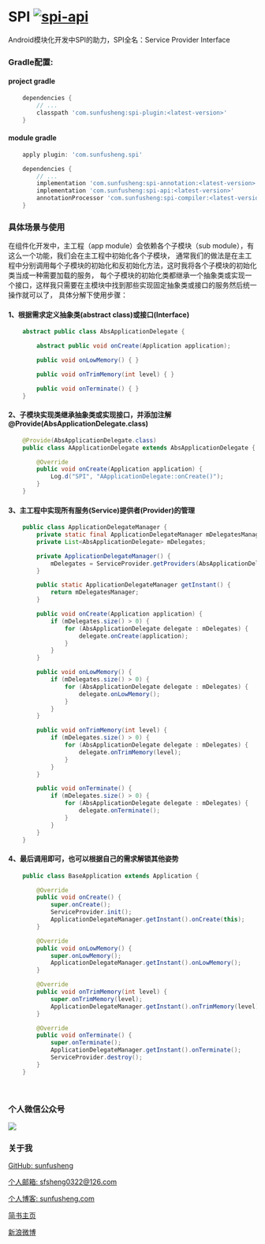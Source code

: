 # SPI [![spi-api](https://api.bintray.com/packages/sfsheng0322/maven/spi-api/images/download.svg) ](https://bintray.com/sfsheng0322/maven/spi-api/_latestVersion)

Android模块化开发中SPI的助力，SPI全名：Service Provider Interface

### Gradle配置:

#### project gradle

``` gradle
    dependencies {
        // ...
        classpath 'com.sunfusheng:spi-plugin:<latest-version>'
    }
```

#### module gradle

``` gradle
    apply plugin: 'com.sunfusheng.spi'

    dependencies {
        // ...
        implementation 'com.sunfusheng:spi-annotation:<latest-version>'
        implementation 'com.sunfusheng:spi-api:<latest-version>'
        annotationProcessor 'com.sunfusheng:spi-compiler:<latest-version>'
    }
```

### 具体场景与使用

在组件化开发中，主工程（app module）会依赖各个子模块（sub module），有这么一个功能，我们会在主工程中初始化各个子模块，
通常我们的做法是在主工程中分别调用每个子模块的初始化和反初始化方法，这时我将各个子模块的初始化类当成一种需要加载的服务，
每个子模块的初始化类都继承一个抽象类或实现一个接口，这样我只需要在主模块中找到那些实现固定抽象类或接口的服务然后统一操作就可以了，
具体分解下使用步骤：

#### 1、根据需求定义抽象类(abstract class)或接口(Interface)

``` java
    abstract public class AbsApplicationDelegate {

        abstract public void onCreate(Application application);

        public void onLowMemory() { }

        public void onTrimMemory(int level) { }

        public void onTerminate() { }
    }
```

#### 2、子模块实现类继承抽象类或实现接口，并添加注解@Provide(AbsApplicationDelegate.class)

``` java
    @Provide(AbsApplicationDelegate.class)
    public class AApplicationDelegate extends AbsApplicationDelegate {

        @Override
        public void onCreate(Application application) {
            Log.d("SPI", "AApplicationDelegate::onCreate()");
        }
    }
```

#### 3、主工程中实现所有服务(Service)提供者(Provider)的管理

``` java
    public class ApplicationDelegateManager {
        private static final ApplicationDelegateManager mDelegatesManager = new ApplicationDelegateManager();
        private List<AbsApplicationDelegate> mDelegates;

        private ApplicationDelegateManager() {
            mDelegates = ServiceProvider.getProviders(AbsApplicationDelegate.class);
        }

        public static ApplicationDelegateManager getInstant() {
            return mDelegatesManager;
        }

        public void onCreate(Application application) {
            if (mDelegates.size() > 0) {
                for (AbsApplicationDelegate delegate : mDelegates) {
                    delegate.onCreate(application);
                }
            }
        }

        public void onLowMemory() {
            if (mDelegates.size() > 0) {
                for (AbsApplicationDelegate delegate : mDelegates) {
                    delegate.onLowMemory();
                }
            }
        }

        public void onTrimMemory(int level) {
            if (mDelegates.size() > 0) {
                for (AbsApplicationDelegate delegate : mDelegates) {
                    delegate.onTrimMemory(level);
                }
            }
        }

        public void onTerminate() {
            if (mDelegates.size() > 0) {
                for (AbsApplicationDelegate delegate : mDelegates) {
                    delegate.onTerminate();
                }
            }
        }
    }
```

#### 4、最后调用即可，也可以根据自己的需求解锁其他姿势

``` java
    public class BaseApplication extends Application {

        @Override
        public void onCreate() {
            super.onCreate();
            ServiceProvider.init();
            ApplicationDelegateManager.getInstant().onCreate(this);
        }

        @Override
        public void onLowMemory() {
            super.onLowMemory();
            ApplicationDelegateManager.getInstant().onLowMemory();
        }

        @Override
        public void onTrimMemory(int level) {
            super.onTrimMemory(level);
            ApplicationDelegateManager.getInstant().onTrimMemory(level);
        }

        @Override
        public void onTerminate() {
            super.onTerminate();
            ApplicationDelegateManager.getInstant().onTerminate();
            ServiceProvider.destroy();
        }
    }
```

<br/>

### 个人微信公众号

<img src="http://ourvm0t8d.bkt.clouddn.com/wx_gongzhonghao.png">

<br/>

### 关于我

[GitHub: sunfusheng](https://github.com/sunfusheng)

[个人邮箱: sfsheng0322@126.com](https://mail.126.com/)

[个人博客: sunfusheng.com](http://sunfusheng.com/)

[简书主页](http://www.jianshu.com/users/88509e7e2ed1/latest_articles)

[新浪微博](http://weibo.com/u/3852192525)